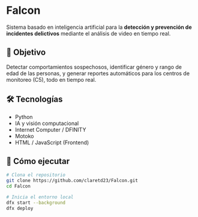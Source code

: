 # Falcon

Sistema basado en inteligencia artificial para la **detección y prevención de incidentes delictivos** mediante el análisis de video en tiempo real.

## 🎯 Objetivo

Detectar comportamientos sospechosos, identificar género y rango de edad de las personas, y generar reportes automáticos para los centros de monitoreo (C5), todo en tiempo real.

## 🛠 Tecnologías
- Python
- IA y visión computacional
- Internet Computer / DFINITY
- Motoko
- HTML / JavaScript (Frontend)

## 🚀 Cómo ejecutar

```bash
# Clona el repositorio
git clone https://github.com/claretd23/Falcon.git
cd Falcon

# Inicia el entorno local
dfx start --background
dfx deploy
